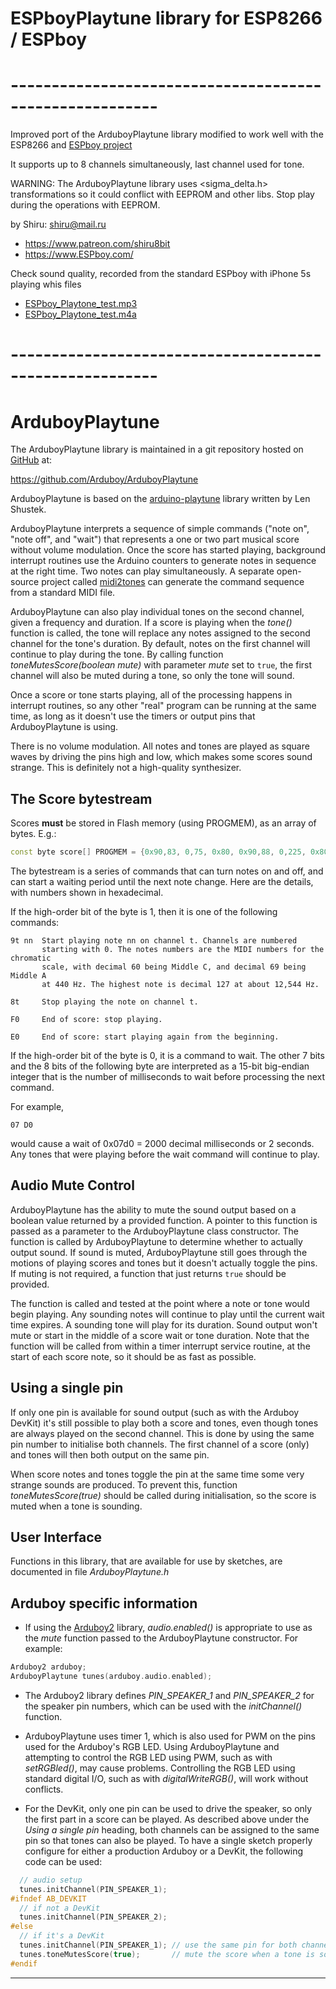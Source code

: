 # ESPboyPlaytune library for ESP8266 / ESPboy
# --------------------------------------------------------

Improved port of the ArduboyPlaytune library modified to work well with the ESP8266 and [ESPboy project](https://hackaday.io/project/164830-espboy-games-iot-stem-for-education-fun) 

It supports up to 8 channels simultaneously, last channel used for tone.

WARNING:
The ArduboyPlaytune library uses <sigma_delta.h> transformations so it could conflict with EEPROM and other libs.
Stop play during the operations with EEPROM.

by Shiru: shiru@mail.ru
- https://www.patreon.com/shiru8bit
- https://www.ESPboy.com/


Check sound quality, recorded from the standard ESPboy with iPhone 5s playing whis files
- [ESPboy_Playtone_test.mp3](https://github.com/ESPboy-edu/ESPboy_Playtune/raw/master/ESPboy_Playtone_test.mp3)
- [ESPboy_Playtone_test.m4a](https://github.com/ESPboy-edu/ESPboy_Playtune/raw/master/ESPboy_Playtone_test.m4a)


# --------------------------------------------------------

# ArduboyPlaytune

The ArduboyPlaytune library is maintained in a git repository hosted on [GitHub](https://github.com/) at:

https://github.com/Arduboy/ArduboyPlaytune

ArduboyPlaytune is based on the [arduino-playtune](https://github.com/LenShustek/arduino-playtune) library written by Len Shustek.

ArduboyPlaytune interprets a sequence of simple commands ("note on", "note off", and "wait") that represents a one or two part musical score without volume modulation. Once the score has started playing, background interrupt routines use the Arduino counters to generate notes in sequence at the right time. Two notes can play simultaneously. A separate open-source project called [midi2tones](https://github.com/MLXXXp/midi2tones) can generate the command sequence from a standard MIDI file.

ArduboyPlaytune can also play individual tones on the second channel, given a frequency and duration. If a score is playing when the *tone()* function is called, the tone will replace any notes assigned to the second channel for the tone's duration. By default, notes on the first channel will continue to play during the tone. By calling function
*toneMutesScore(boolean mute)* with parameter *mute* set to `true`,
the first channel will also be muted during a tone, so only the tone will sound.

Once a score or tone starts playing, all of the processing happens in interrupt routines, so any other "real" program can be running at the same time, as long as it doesn't use the timers or output pins that ArduboyPlaytune is using.

There is no volume modulation. All notes and tones are played as square waves by driving the pins high and low, which makes some scores sound strange. This is definitely not a high-quality synthesizer.

## The Score bytestream

Scores **must** be stored in Flash memory (using PROGMEM), as an array of bytes. E.g.:

```cpp
const byte score[] PROGMEM = {0x90,83, 0,75, 0x80, 0x90,88, 0,225, 0x80, 0xf0};
```

The bytestream is a series of commands that can turn notes on and off, and can start a waiting period until the next note change. Here are the details, with numbers shown in hexadecimal.

If the high-order bit of the byte is 1, then it is one of the following commands:

    9t nn  Start playing note nn on channel t. Channels are numbered
           starting with 0. The notes numbers are the MIDI numbers for the chromatic
           scale, with decimal 60 being Middle C, and decimal 69 being Middle A
           at 440 Hz. The highest note is decimal 127 at about 12,544 Hz.

    8t     Stop playing the note on channel t.

    F0     End of score: stop playing.

    E0     End of score: start playing again from the beginning.

If the high-order bit of the byte is 0, it is a command to wait. The other 7 bits and the 8 bits of the following byte are interpreted as a 15-bit big-endian integer that is the number of milliseconds to wait before processing the next command.

For example,

    07 D0

would cause a wait of 0x07d0 = 2000 decimal milliseconds or 2 seconds. Any tones that were playing before the wait command will continue to play.

## Audio Mute Control

ArduboyPlaytune has the ability to mute the sound output based on a boolean value returned by a provided function. A pointer to this function is passed as a parameter to the ArduboyPlaytune class constructor. The function is called by ArduboyPlaytune to determine whether to actually output sound. If sound is muted, ArduboyPlaytune still goes through the motions of playing scores and tones but it doesn't actually toggle the pins. If muting is not required, a function that just returns `true` should be provided.

The function is called and tested at the point where a note or tone would begin playing. Any sounding notes will continue to play until the current wait time expires. A sounding tone will play for its duration. Sound output won't mute or start in the middle of a score wait or tone duration. Note that the function will be called from within a timer interrupt service routine, at the start of each score note, so it should be as fast as possible.

## Using a single pin

If only one pin is available for sound output (such as with the Arduboy DevKit) it's still possible to play both a score and tones, even though tones are always played on the second channel. This is done by using the same pin number to initialise both channels. The first channel of a score (only) and tones will then both output on the same pin.

When score notes and tones toggle the pin at the same time some very strange sounds are produced. To prevent this, function *toneMutesScore(true)* should be called during initialisation, so the score is muted when a tone is sounding.

## User Interface

Functions in this library, that are available for use by sketches, are documented in file *ArduboyPlaytune.h*

## Arduboy specific information

- If using the [Arduboy2](https://github.com/MLXXXp/Arduboy2) library, *audio.enabled()* is appropriate to use as the *mute* function passed to the ArduboyPlaytune constructor. For example:

```cpp
Arduboy2 arduboy;
ArduboyPlaytune tunes(arduboy.audio.enabled);
```

- The Arduboy2 library defines *PIN_SPEAKER_1* and *PIN_SPEAKER_2* for the speaker pin numbers, which can be used with the *initChannel()* function.

- ArduboyPlaytune uses timer 1, which is also used for PWM on the pins used for the Arduboy's RGB LED. Using ArduboyPlaytune and attempting to control the RGB LED using PWM, such as with *setRGBled()*, may cause problems. Controlling the RGB LED using standard digital I/O, such as with *digitalWriteRGB()*, will work without conflicts.

- For the DevKit, only one pin can be used to drive the speaker, so only the first part in a score can be played. As described above under the _Using a single pin_ heading, both channels can be assigned to the same pin so that tones can also be played. To have a single sketch properly configure for either a production Arduboy or a DevKit, the following code can be used:

```cpp
  // audio setup
  tunes.initChannel(PIN_SPEAKER_1);
#ifndef AB_DEVKIT
  // if not a DevKit
  tunes.initChannel(PIN_SPEAKER_2);
#else
  // if it's a DevKit
  tunes.initChannel(PIN_SPEAKER_1); // use the same pin for both channels
  tunes.toneMutesScore(true);       // mute the score when a tone is sounding
#endif
```

----------

